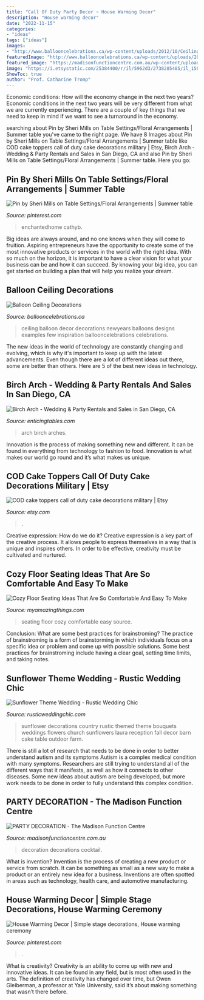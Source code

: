 ```yaml
---
title: "Call Of Duty Party Decor ~ House Warming Decor"
description: "House warming decor"
date: "2022-11-15"
categories:
- "ideas"
tags: ["ideas"]
images:
- "http://www.ballooncelebrations.ca/wp-content/uploads/2012/10/Ceiling_2.jpg"
featuredImage: "http://www.ballooncelebrations.ca/wp-content/uploads/2012/10/Ceiling_2.jpg"
featured_image: "https://madisonfunctioncentre.com.au/wp-content/uploads/2018/08/Cocktail-Party-decorations-e1535198368794.jpg"
image: "https://i.etsystatic.com/25384400/r/il/5962d3/2738285485/il_1588xN.2738285485_5iwe.jpg"
ShowToc: true
author: "Prof. Catharine Tromp"
---
```



Economic conditions: How will the economy change in the next two years?
Economic conditions in the next two years will be very different from what we are currently experiencing. There are a couple of key things that we need to keep in mind if we want to see a turnaround in the economy.

	

		
searching about Pin by Sheri Mills on Table Settings/Floral Arrangements | Summer table you've came to the right page. We have 8 Images about Pin by Sheri Mills on Table Settings/Floral Arrangements | Summer table like COD cake toppers call of duty cake decorations military | Etsy, Birch Arch - Wedding &amp; Party Rentals and Sales in San Diego, CA and also Pin by Sheri Mills on Table Settings/Floral Arrangements | Summer table. Here you go:
		
    
## Pin By Sheri Mills On Table Settings/Floral Arrangements | Summer Table

<img loading=lazy src="https://i.pinimg.com/736x/73/c8/e7/73c8e754e723ea75ea385ce02ec8b914.jpg" onerror="this.onerror=null;this.src='https://tse3.mm.bing.net/th?id=OIP.mYoz2feHfKgdZjdKslRuEQHaNL&amp;pid=15.1';" alt="Pin by Sheri Mills on Table Settings/Floral Arrangements | Summer table">

_Source: pinterest.com_

>enchantedhome cathyb. 

	

Big ideas are always around, and no one knows when they will come to fruition. Aspiring entrepreneurs have the opportunity to create some of the most innovative products or services in the world with the right idea. With so much on the horizon, it is important to have a clear vision for what your business can be and how it can succeed. By knowing your big idea, you can get started on building a plan that will help you realize your dream.

    
## Balloon Ceiling Decorations

<img loading=lazy src="http://www.ballooncelebrations.ca/wp-content/uploads/2012/10/Ceiling_2.jpg" onerror="this.onerror=null;this.src='https://tse4.mm.bing.net/th?id=OIP.s57TPsPJH0wKbEPkXgO6IQHaFj&amp;pid=15.1';" alt="Balloon Ceiling Decorations">

_Source: ballooncelebrations.ca_

>ceiling balloon decor decorations newyears balloons designs examples few inspiration ballooncelebrations celebrations. 

	

The new ideas in the world of technology are constantly changing and evolving, which is why it's important to keep up with the latest advancements. Even though there are a lot of different ideas out there, some are better than others. Here are 5 of the best new ideas in technology.

    
## Birch Arch - Wedding &amp; Party Rentals And Sales In San Diego, CA

<img loading=lazy src="https://enticingtables.com/wp-content/uploads/2016/08/Birch-Arch-1-Wedding-Arches-Canopies.jpg" onerror="this.onerror=null;this.src='https://tse4.mm.bing.net/th?id=OIP.uOXhLo3p-EOFUXoWS5ZshQHaLH&amp;pid=15.1';" alt="Birch Arch - Wedding &amp; Party Rentals and Sales in San Diego, CA">

_Source: enticingtables.com_

>arch birch arches. 

	

Innovation is the process of making something new and different. It can be found in everything from technology to fashion to food. Innovation is what makes our world go round and it’s what makes us unique.

    
## COD Cake Toppers Call Of Duty Cake Decorations Military | Etsy

<img loading=lazy src="https://i.etsystatic.com/25384400/r/il/5962d3/2738285485/il_1588xN.2738285485_5iwe.jpg" onerror="this.onerror=null;this.src='https://tse3.mm.bing.net/th?id=OIP.OlHcQqW-YVNUkG2UHV9biQHaKN&amp;pid=15.1';" alt="COD cake toppers call of duty cake decorations military | Etsy">

_Source: etsy.com_

>. 

	

Creative expression: How do we do it?
Creative expression is a key part of the creative process. It allows people to express themselves in a way that is unique and inspires others. In order to be effective, creativity must be cultivated and nurtured.

    
## Cozy Floor Seating Ideas That Are So Comfortable And Easy To Make

<img loading=lazy src="http://myamazingthings.com/wp-content/uploads/2017/08/floor-seating-15.jpeg" onerror="this.onerror=null;this.src='https://tse2.mm.bing.net/th?id=OIP.yqSk2HP2zcImSHNkM2JMBAHaLH&amp;pid=15.1';" alt="Cozy Floor Seating Ideas That Are So Comfortable And Easy To Make">

_Source: myamazingthings.com_

>seating floor cozy comfortable easy source. 

	

Conclusion: What are some best practices for brainstroming?
The practice of brainstroming is a form of brainstorming in which individuals focus on a specific idea or problem and come up with possible solutions. Some best practices for brainstroming include having a clear goal, setting time limits, and taking notes.

    
## Sunflower Theme Wedding - Rustic Wedding Chic

<img loading=lazy src="http://rusticweddingchic.com/wp-content/uploads/2012/05/Hahn_Davis_Laura_Leigh_Photo_670DAVISLauraLeighPhoto_low-590x887.jpg" onerror="this.onerror=null;this.src='https://tse2.mm.bing.net/th?id=OIP.aeJ2UVM-nDpl-9QQgpch9AHaLI&amp;pid=15.1';" alt="Sunflower Theme Wedding - Rustic Wedding Chic">

_Source: rusticweddingchic.com_

>sunflower decorations country rustic themed theme bouquets weddings flowers church sunflowers laura reception fall decor barn cake table outdoor farm. 

	

There is still a lot of research that needs to be done in order to better understand autism and its symptoms
Autism is a complex medical condition with many symptoms. Researchers are still trying to understand all of the different ways that it manifests, as well as how it connects to other diseases. Some new ideas about autism are being developed, but more work needs to be done in order to fully understand this complex condition.

    
## PARTY DECORATION - The Madison Function Centre

<img loading=lazy src="https://madisonfunctioncentre.com.au/wp-content/uploads/2018/08/Cocktail-Party-decorations-e1535198368794.jpg" onerror="this.onerror=null;this.src='https://tse2.mm.bing.net/th?id=OIP.xMNQcf8me253lNT3epuNiQHaJ4&amp;pid=15.1';" alt="PARTY DECORATION - The Madison Function Centre">

_Source: madisonfunctioncentre.com.au_

>decoration decorations cocktail. 

	

What is invention?
Invention is the process of creating a new product or service from scratch. It can be something as small as a new way to make a product or an entirely new idea for a business. Inventions are often spotted in areas such as technology, health care, and automotive manufacturing.

    
## House Warming Decor | Simple Stage Decorations, House Warming Ceremony

<img loading=lazy src="https://i.pinimg.com/736x/7b/e1/00/7be1000e109365d99a2aa881310d4015.jpg" onerror="this.onerror=null;this.src='https://tse1.mm.bing.net/th?id=OIP.4ZAJPRtzVSCEyq1lMmy41QHaMc&amp;pid=15.1';" alt="House Warming Decor | Simple stage decorations, House warming ceremony">

_Source: pinterest.com_

>. 

	

What is creativity?
Creativity is an ability to come up with new and innovative ideas. It can be found in any field, but is most often used in the arts. The definition of creativity has changed over time, but Owen Gleiberman, a professor at Yale University, said it’s about making something that wasn’t there before.

